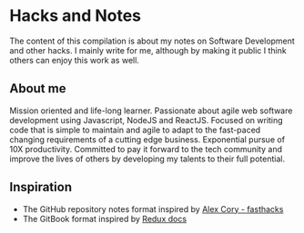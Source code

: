 # Hacks and Notes

The content of this compilation is about my notes on Software Development and other hacks. I mainly write for me, although by making it public I think others can enjoy this work as well.

## About me

Mission oriented and life-long learner. Passionate about agile web software development using Javascript, NodeJS and ReactJS. Focused on writing code that is simple to maintain and agile to adapt to the fast-paced changing requirements of a cutting edge business. Exponential pursue of 10X productivity. Committed to pay it forward to the tech community and improve the lives of others by developing my talents to their full potential.


## Inspiration

- The GitHub repository notes format inspired by [Alex Cory - fasthacks](https://github.com/alex-cory/fasthacks)
- The GitBook format inspired by [Redux docs](http://redux.js.org/index.html)    